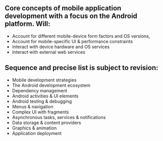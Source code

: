
<h2>Core concepts of mobile application development with a focus on the Android platform. Will:</h2>
<ul>
<li>Account for different mobile-device form factors and OS versions,</li>
<li>Account for mobile-specific UI & performance constraints</li>
<li>Interact with device hardware and OS services</li>
<li>Interact with external web services </li>

</ul>

<h2>Sequence and precise list is subject to revision:</h2>
<ul>
<li>Mobile development strategies</li>
<li>The Android development ecosystem</li>
<li>Dependency management</li>
<li>Android activities & UI elements</li>
<li>Android testing & debugging</li>
<li>Menus & navigation </li>
<li>Complex UI with fragments</li>
<li>Asynchronous tasks, services & notifications</li>
<li>Data storage & content providers</li>
<li>Graphics & animation</li>
<li>Application deployment</li>
</ul>
